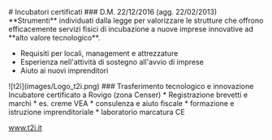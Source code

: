 <div id="incubatori" class="step slide markdown" data-rel-x="2000" data-rel-y="0">
# Incubatori certificati
### D.M. 22/12/2016 (agg. 22/02/2013)
**Strumenti** individuati dalla legge per valorizzare
le strutture che offrono efficacemente servizi fisici di
incubazione a nuove imprese innovative ad **alto valore
tecnologico**.

* Requisiti per locali, management e attrezzature
* Esperienza nell'attività di sostegno all'avvio di imprese
* Aiuto ai nuovi imprenditori
</div>
<div class="step slide markdown" data-rel-x="0" data-rel-y="900">
![t2i](images/Logo_t2i.png)
### Trasferimento tecnologico e innovazione
Incubatore certificato a Rovigo (zona Censer)
* Registrazione brevetti e marchi
  * es. creme VEA
* consulenza e aiuto fiscale
* formazione e istruzione imprenditoriale
* laboratorio marcatura CE

www.t2i.it
</div>
